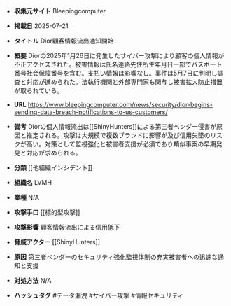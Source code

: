 - **収集元サイト**
Bleepingcomputer

- **掲載日**
2025-07-21

- **タイトル**
Dior顧客情報流出通知開始

- **概要**
Diorの2025年1月26日に発生したサイバー攻撃により顧客の個人情報が不正アクセスされた。被害情報は氏名連絡先住所生年月日一部でパスポート番号社会保障番号を含む。支払い情報は影響なし。事件は5月7日に判明し調査と対応が進められた。法執行機関と外部専門家も関与し被害拡大防止措置が取られている。

- **URL**
https://www.bleepingcomputer.com/news/security/dior-begins-sending-data-breach-notifications-to-us-customers/

- **備考**
Diorの個人情報流出は[[ShinyHunters]]による第三者ベンダー侵害が原因と推定される。攻撃は大規模で複数ブランドに影響が及び信用失墜のリスクが高い。対策として監視強化と被害者支援が必須であり類似事案の早期発見と対応が求められる。

- **分類**
[[他組織インシデント]]

- **組織名**
LVMH

- **業種**
N/A

- **攻撃手口**
[[標的型攻撃]]

- **攻撃影響**
顧客情報流出による信用低下

- **脅威アクター**
[[ShinyHunters]]

- **原因**
第三者ベンダーのセキュリティ強化監視体制の充実被害者への迅速な通知と支援

- **対処方法**
N/A

- **ハッシュタグ**
#データ漏洩 #サイバー攻撃 #情報セキュリティ
